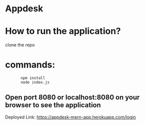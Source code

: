 # Appdesk

# How to run the application?

clone the repo 
# commands:
           npm install
           node index.js
           
## Open port 8080 or localhost:8080 on your browser to see the application           
           
           
Deployed Link:  https://appdesk-mern-app.herokuapp.com/login
